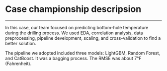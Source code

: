 # Case championship descripsion
---
In this case, our team focused on predicting bottom-hole temperature during the drilling process. We used EDA, correlation analysis, data preprocessing, pipeline development, scaling, and cross-validation to find a better solution.

The pipeline we adopted included three models: LightGBM, Random Forest, and CatBoost. It was a bagging process. The RMSE was about 7°F (Fahrenheit).

